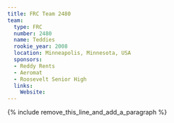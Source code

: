 ```yaml
---
title: FRC Team 2480
team:
  type: FRC
  number: 2480
  name: Teddies
  rookie_year: 2008
  location: Minneapolis, Minnesota, USA
  sponsors:
  - Reddy Rents
  - Aeromat
  - Roosevelt Senior High
  links:
    Website:
---
```


{% include remove_this_line_and_add_a_paragraph %}